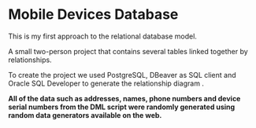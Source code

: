 # Mobile Devices Database

This is my first approach to the relational database model. 

A small two-person project that contains several tables linked together by relationships.

To create the project we used PostgreSQL, DBeaver as SQL client and Oracle SQL Developer to generate the relationship diagram .

**All of the data such as addresses, names, phone numbers and device serial numbers from the DML script were randomly generated using random data generators available on the web.**
